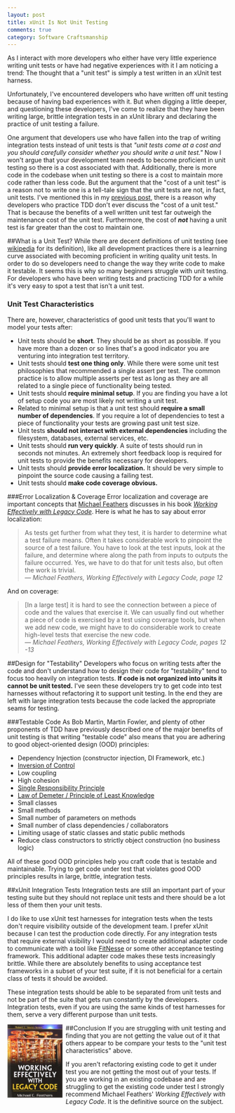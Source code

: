 ```yaml
---
layout: post
title: xUnit Is Not Unit Testing
comments: true
category: Software Craftsmanship
---
```

As I interact with more developers who either have very little experience writing unit tests or have had negative experiences with it I am noticing a trend: The thought that a "unit test" is simply a test written in an xUnit test harness. 

Unfortunately, I've encountered developers who have written off unit testing because of having bad experiences with it. But when digging a little deeper, and questioning these developers, I've come to realize that they have been writing large, brittle integration tests in an xUnit library and declaring the practice of unit testing a failure. 
<!--more-->

One argument that developers use who have fallen into the trap of writing integration tests instead of unit tests is that _"unit tests come at a cost and you should carefully consider whether you should write a unit test."_ Now I won't argue that your development team needs to become proficient in unit testing so there is a cost associated with that. Additionally, there is more code in the codebase when unit testing so there is a cost to maintain more code rather than less code. But the argument that the "cost of a unit test" is a reason not to write one is a tell-tale sign that the unit tests are not, in fact, unit tests. I've mentioned this in my [previous post](/2014/10/11/the-appropriate-size-for-a-test.html "The Appropriate Size For A Test"), there is a reason why developers who practice TDD don't ever discuss the "cost of a unit test." That is because the benefits of a well written unit test far outweigh the maintenance cost of the unit test. Furthermore, the cost of **_not_** having a unit test is far greater than the cost to maintain one.

##What is a Unit Test?
While there are decent definitions of unit testing (see [wikipedia](http://en.wikipedia.org/wiki/Unit_testing "Unit Testing") for its definition), like all development practices there is a learning curve associated with becoming proficient in writing quality  unit tests. In order to do so developers need to change the way they write code to make it testable. It seems this  is why so many beginners struggle with unit testing. For developers who have been writing tests and practicing TDD for a while it's very easy to spot a test that isn't a unit test.

### Unit Test Characteristics
There are, however, characteristics of good unit tests that you'll want to model your tests after:
  
* Unit tests should be **short**. They should be as short as possible. If you have more than a dozen or so lines that's a good indicator you are venturing into integration test territory. 
* Unit tests should **test one thing only**. While there were some unit test philosophies that recommended a single assert per test. The common practice is to allow multiple asserts per test as long as they are all related to a single piece of functionality being tested.
* Unit tests should **require minimal setup**. If you are finding you have a lot of setup code you are most likely not writing a unit test.
* Related to minimal setup is that a unit test should **require a small number of dependencies**. If you require a lot of dependencies to test a piece of functionality your tests are growing past unit test size.
* Unit tests **should not interact with external dependencies** including the filesystem, databases, external services, etc.
* Unit tests should **run very quickly**. A suite of tests should run in seconds not minutes. An extremely short feedback loop is required for unit tests to provide the benefits necessary for developers.
* Unit tests should **provide error localization.** It should be very simple to pinpoint the source code causing a failing test.
* Unit tests should **make code coverage obvious.** 

###Error Localization & Coverage
Error localization and coverage are important concepts that [Michael Feathers](https://twitter.com/mfeathers "Michael Feathers' Twitter Account") discusses in his book [_Working Effectively with Legacy Code_](http://www.amazon.com/Working-Effectively-Legacy-Michael-Feathers/dp/0131177052/ref=sr_1_1?ie=UTF8&qid=1417864348&sr=8-1&keywords=working+effectively+with+legacy+code). Here is what he has to say about error localization:

> As tests get further from what they test, it is harder to determine what a test failure means. Often it takes considerable work to pinpoint the source of a test failure. You have to look at the test inputs,
look at the failure, and determine where along the path from inputs to outputs the failure occurred. Yes, we have to do that for unit tests also, but often the work is trivial.  
&mdash; _Michael Feathers, Working Effectively with Legacy Code, page 12_

And on coverage:  

>[In a large test] it is hard to see the connection between a piece of code and the
values that exercise it. We can usually find out whether a piece of code is exercised by a test using coverage tools, but when we add new code, we might have to do considerable work to create high-level tests that exercise
the new code.  
&mdash; _Michael Feathers, Working Effectively with Legacy Code, pages 12 -13_

##Design for "Testability"
Developers who focus on writing tests after the code and don't understand how to design their code for "testability" tend to focus too heavily on integration tests. **If code is not organized into units it cannot be unit tested.** I've seen these developers try to get code into test harnesses without refactoring it to support unit testing. In the end they are left with large integration tests because the code lacked the appropriate seams for testing.  

###Testable Code
As Bob Martin, Martin Fowler, and plenty of other proponents of TDD have previously described one of the major benefits of unit testing is that writing "testable code" also means that you are adhering to good object-oriented design (OOD) principles:

* Dependency Injection (constructor injection, DI Framework, etc.)
* [Inversion of Control](http://en.wikipedia.org/wiki/Inversion_of_control "IOC")
* Low coupling
* High cohesion
* [Single Responsibility Principle](http://en.wikipedia.org/wiki/Single_responsibility_principle "SRP")
* [Law of Demeter / Principle of Least Knowledge](http://en.wikipedia.org/wiki/Law_of_Demeter "Law Of Demeter")
* Small classes
* Small methods
* Small number of parameters on methods
* Small number of class dependencies / collaborators
* Limiting usage of static classes and static public methods
* Reduce class constructors to strictly object construction (no business logic)

All of these good OOD principles help you craft code that is testable and maintainable. Trying to get code under test that violates good OOD principles results in large, brittle, integration tests.

##xUnit Integration Tests
Integration tests are still an important part of your testing suite but they should not replace unit tests and there should be a lot less of them then your unit tests.

I do like to use xUnit test harnesses for integration tests when the tests don't require visibility outside of the development team. I prefer xUnit because I can test the production code directly. For any integration tests that require external visibility I would need to create additional adapter code to communicate with a tool like [FitNesse](http://www.fitnesse.org/ "FitNesse") or some other acceptance testing framework. This additional adapter code makes these tests increasingly brittle. While there are absolutely benefits to using acceptance test frameworks in a subset of your test suite, if it is not beneficial for a certain class of tests it should be avoided.

These integration tests should be able to be separated from unit tests and not be part of the suite that gets run constantly by the developers. Integration tests, even if you are using the same kinds of test harnesses for them, serve a very different purpose than unit tests.

##Conclusion
<img src='/images/workingEffectivelyWithLegacyCode.jpg' width='25%' height='25%' style='float:left; padding-right:7px;' />
If you are struggling with unit testing and finding that you are not getting the value out of it that others appear to be compare your tests to the "unit test characteristics" above. 

If you aren't refactoring existing code to get it under test you are not getting the most out of your tests. If you are working in an existing codebase and are struggling to get the existing code under test I strongly recommend Michael Feathers' _Working Effectively with Legacy Code_. It is the definitive source on the subject.  

<div style='clear:both'></div>
